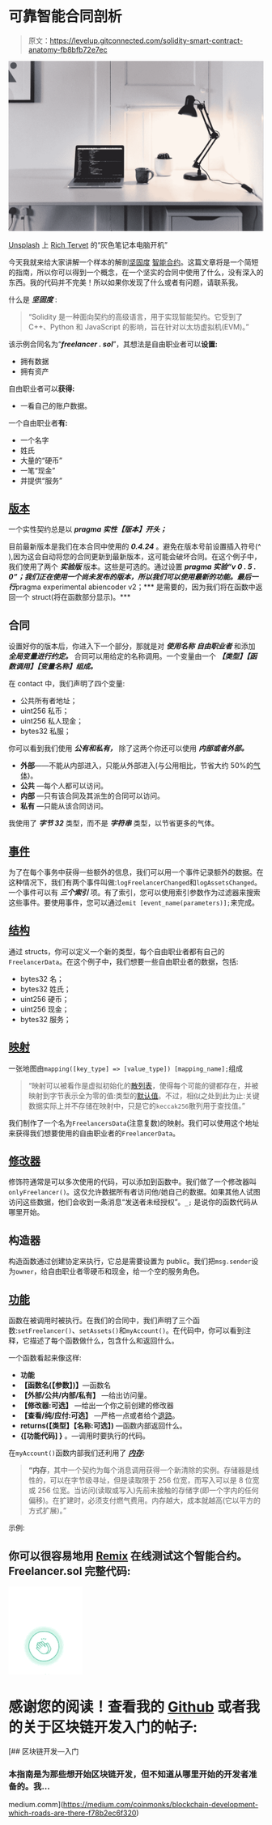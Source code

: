 # 可靠智能合同剖析

> 原文：<https://levelup.gitconnected.com/solidity-smart-contract-anatomy-fb8bfb72e7ec>

![](img/a856497ff83ef10a1eabdbc829e05328.png)

[Unsplash](https://unsplash.com?utm_source=medium&utm_medium=referral) 上 [Rich Tervet](https://unsplash.com/@richtervet?utm_source=medium&utm_medium=referral) 的“灰色笔记本电脑开机”

今天我就来给大家讲解一个样本的解剖[坚固度](https://solidity.readthedocs.io/en/v0.4.24/) [智能合约](https://en.wikipedia.org/wiki/Smart_contract)。这篇文章将是一个简短的指南，所以你可以得到一个概念，在一个坚实的合同中使用了什么，没有深入的东西。我的代码并不完美！所以如果你发现了什么或者有问题，请联系我。

什么是 ***坚固度*** :

> “Solidity 是一种面向契约的高级语言，用于实现智能契约。它受到了 C++、Python 和 JavaScript 的影响，旨在针对以太坊虚拟机(EVM)。”

该示例合同名为“***freelancer . sol***”，其想法是自由职业者可以**设置:**

*   拥有数据
*   拥有资产

自由职业者可以**获得:**

*   一看自己的账户数据。

一个自由职业者**有:**

*   一个名字
*   姓氏
*   大量的“硬币”
*   一笔“现金”
*   并提供“服务”

## [版本](https://solidity.readthedocs.io/en/v0.4.21/layout-of-source-files.html#version-pragma)

一个实性契约总是以 ***pragma 实性【版本】开头；***

目前最新版本是我们在本合同中使用的 ***0.4.24*** 。避免在版本号前设置插入符号(^ ),因为这会自动将您的合同更新到最新版本，这可能会破坏合同。在这个例子中，我们使用了两个 ***实验版*** 版本。这些是可选的。通过设置 ***pragma 实验“v 0 . 5 . 0”；我们正在使用一个尚未发布的版本，所以我们可以使用最新的功能。最后一行***pragma experimental abiencoder v2；*** 是需要的，因为我们将在函数中返回一个 struct(将在函数部分显示)。***

## 合同

设置好你的版本后，你进入下一个部分，那就是对 ***使用名称*** ***自由职业者*** 和添加 ***全局变量进行约定。*** 合同可以用给定的名称调用。一个变量由一个 ***【类型】【函数调用】【变量名称】组成。***

在 contact 中，我们声明了四个变量:

*   公共所有者地址；
*   uint256 私币；
*   uint256 私人现金；
*   bytes32 私服；

你可以看到我们使用 ***公有和私有，*** 除了这两个你还可以使用 ***内部或者外部。***

*   **外部**——不能从内部进入，只能从外部进入(与公用相比，节省大约 50%的[气体](https://solidity.readthedocs.io/en/v0.4.24/introduction-to-smart-contracts.html?highlight=gas#gas))。
*   **公共** —每个人都可以访问。
*   **内部** —只有该合同及其派生的合同可以访问。
*   **私有** —只能从该合同访问。

我使用了 ***字节 32*** 类型，而不是 ***字符串*** 类型，以节省更多的气体。

## [事件](https://solidity.readthedocs.io/en/v0.4.21/structure-of-a-contract.html?highlight=modifier#events)

为了在每个事务中获得一些额外的信息，我们可以用一个事件记录额外的数据。在这种情况下，我们有两个事件叫做:`logFreelancerChanged`和`logAssetsChanged`。一个事件可以有 ***三个索引*** 项。有了索引，您可以使用索引参数作为过滤器来搜索这些事件。要使用事件，您可以通过`emit [event_name(parameters)];`来完成。

## [结构](https://solidity.readthedocs.io/en/v0.4.21/structure-of-a-contract.html?highlight=modifier#struct-types)

通过 structs，你可以定义一个新的类型，每个自由职业者都有自己的`FreelancerData`。在这个例子中，我们想要一些自由职业者的数据，包括:

*   bytes32 名；
*   bytes32 姓氏；
*   uint256 硬币；
*   uint256 现金；
*   bytes32 服务；

## [映射](https://solidity.readthedocs.io/en/v0.4.21/types.html#mappings)

一张地图由`mapping([key_type] => [value_type]) [mapping_name];`组成

> “映射可以被看作是虚拟初始化的[散列表](https://en.wikipedia.org/wiki/Hash_table)，使得每个可能的键都存在，并被映射到字节表示全为零的值:类型的[默认值](https://solidity.readthedocs.io/en/v0.4.24/control-structures.html#default-value)。不过，相似之处到此为止:关键数据实际上并不存储在映射中，只是它的`keccak256`散列用于查找值。”

我们制作了一个名为`FreelancersData`(注意复数)的映射。我们可以使用这个地址来获得我们想要使用的自由职业者的`FreelancerData`。

## [修改器](https://solidity.readthedocs.io/en/v0.4.21/structure-of-a-contract.html?highlight=modifier#function-modifiers)

修饰符通常是可以多次使用的代码，可以添加到函数中。我们做了一个修改器叫`onlyFreelancer()`。这仅允许数据所有者访问他/她自己的数据。如果其他人试图访问这些数据，他们会收到一条消息“发送者未经授权”。`_;` 是说你的函数代码从哪里开始。

## 构造器

构造函数通过创建协定来执行，它总是需要设置为 public。我们把`msg.sender`设为`owner`，给自由职业者零硬币和现金，给一个空的服务角色。

## [功能](https://solidity.readthedocs.io/en/v0.4.21/contracts.html#functions)

函数在被调用时被执行。在我们的合同中，我们声明了三个函数:`setFreelancer()`、`setAssets()`和`myAccount()`。在代码中，你可以看到注释，它描述了每个函数做什么，包含什么和返回什么。

一个函数看起来像这样:

*   **功能**
*   **【函数名(【参数】)】**—函数名
*   **【外部/公共/内部/私有】** —给出访问量。
*   **【修改器:可选】** —给出一个你之前创建的修改器
*   **【查看/纯/应付:可选】** —严格一点或者给个[退路](https://solidity.readthedocs.io/en/v0.4.24/contracts.html#fallback-function)。
*   **returns(【类型】【名称:可选】)** —函数内部返回什么。
*   **{[功能代码] }** 。—调用时要执行的代码。

在`myAccount()`函数内部我们还利用了 [***内存***](https://solidity.readthedocs.io/en/v0.4.21/introduction-to-smart-contracts.html#storage-memory-and-the-stack)***:***

> **“内存**，其中一个契约为每个消息调用获得一个新清除的实例。存储器是线性的，可以在字节级寻址，但是读取限于 256 位宽，而写入可以是 8 位宽或 256 位宽。当访问(读取或写入)先前未接触的存储字(即一个字内的任何偏移)。在扩建时，必须支付燃气费用。内存越大，成本就越高(它以平方的方式扩展)。”

示例:

## 你可以很容易地用 [Remix](https://remix.ethereum.org/) 在线测试这个智能合约。Freelancer.sol 完整代码:

![](img/4876c1387b10213e26ba6418d19c9447.png)

# 感谢您的阅读！查看我的 [Github](https://github.com/jeroenouw/) 或者我的关于区块链开发入门的帖子:

[](https://medium.com/coinmonks/blockchain-development-which-roads-are-there-f78b2ec6f320) [## 区块链开发—入门

### 本指南是为那些想开始区块链开发，但不知道从哪里开始的开发者准备的。我…

medium.comm](https://medium.com/coinmonks/blockchain-development-which-roads-are-there-f78b2ec6f320)
